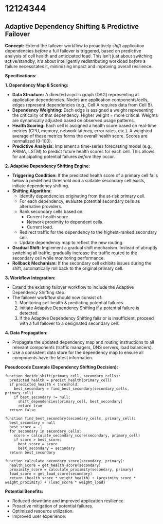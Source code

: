 # 12124344

## Adaptive Dependency Shifting & Predictive Failover

**Concept:** Extend the failover workflow to proactively *shift* application dependencies *before* a full failover is triggered, based on predictive analysis of cell health and anticipated load. This isn’t just about switching active/standby; it's about intelligently redistributing workload *before* a failure necessitates it, minimizing impact and improving overall resilience.

**Specifications:**

**1. Dependency Map & Scoring:**

*   **Data Structure:** A directed acyclic graph (DAG) representing all application dependencies. Nodes are application components/cells, edges represent dependencies (e.g., Cell A requires data from Cell B).
*   **Dependency Weighting:** Each edge is assigned a weight representing the criticality of that dependency. Higher weight = more critical. Weights are dynamically adjusted based on observed usage patterns.
*   **Health Scoring:** Each cell is assigned a health score based on real-time metrics (CPU, memory, network latency, error rates, etc.).  A weighted average of these metrics forms the overall health score. Scores are normalized (0-100).
*   **Predictive Analysis:** Implement a time-series forecasting model (e.g., ARIMA, LSTM) to predict future health scores for each cell.  This allows for anticipating potential failures *before* they occur.

**2. Adaptive Dependency Shifting Engine:**

*   **Triggering Condition:** If the predicted health score of a primary cell falls below a predefined threshold *and* a suitable secondary cell exists, initiate dependency shifting.
*   **Shifting Algorithm:**
    *   Identify dependencies originating from the at-risk primary cell.
    *   For each dependency, evaluate potential secondary cells as alternative providers.
    *   Rank secondary cells based on:
        *   Current health score.
        *   Network proximity to dependent cells.
        *   Current load.
    *   Redirect traffic for the dependency to the highest-ranked secondary cell.
    *   Update dependency map to reflect the new routing.
*   **Gradual Shift:** Implement a gradual shift mechanism.  Instead of abruptly switching all traffic, gradually increase the traffic routed to the secondary cell while monitoring performance.
*   **Rollback Mechanism:** If the secondary cell exhibits issues during the shift, automatically roll back to the original primary cell.

**3.  Workflow Integration:**

*   Extend the existing failover workflow to include the Adaptive Dependency Shifting step.
*   The failover workflow should now consist of:
    1.  Monitoring cell health & predicting potential failures.
    2.  Initiate Adaptive Dependency Shifting if a potential failure is detected.
    3.  If the Adaptive Dependency Shifting fails or is insufficient, proceed with a full failover to a designated secondary cell.

**4.  Data Propagation:**

*   Propagate the updated dependency map and routing instructions to all relevant components (traffic managers, DNS servers, load balancers).
*   Use a consistent data store for the dependency map to ensure all components have the latest information.

**Pseudocode Example (Dependency Shifting Decision):**

```
function decide_shift(primary_cell, secondary_cells):
  predicted_health = predict_health(primary_cell)
  if predicted_health < threshold:
    best_secondary = find_best_secondary(secondary_cells, primary_cell)
    if best_secondary != null:
      shift_dependencies(primary_cell, best_secondary)
      return true
  return false

function find_best_secondary(secondary_cells, primary_cell):
  best_secondary = null
  best_score = -1
  for secondary in secondary_cells:
    score = calculate_secondary_score(secondary, primary_cell)
    if score > best_score:
      best_score = score
      best_secondary = secondary
  return best_secondary

function calculate_secondary_score(secondary, primary):
  health_score = get_health_score(secondary)
  proximity_score = calculate_proximity(secondary, primary)
  load_score = get_load_score(secondary)
  return (health_score * weight_health) + (proximity_score * weight_proximity) + (load_score * weight_load)
```

**Potential Benefits:**

*   Reduced downtime and improved application resilience.
*   Proactive mitigation of potential failures.
*   Optimized resource utilization.
*   Improved user experience.